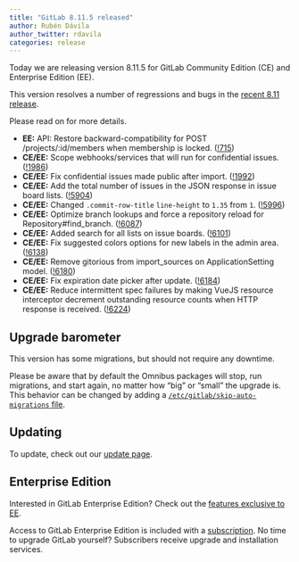 ```yaml
---
title: "GitLab 8.11.5 released"
author: Rubén Dávila
author_twitter: rdavila
categories: release
---
```



Today we are releasing version 8.11.5 for GitLab Community Edition (CE) and
Enterprise Edition (EE).

This version resolves a number of regressions and bugs in the [recent 8.11
release](/2016/08/22/gitlab-8-11-released).

Please read on for more details.

<!-- more -->

- **EE:** API: Restore backward-compatibility for POST /projects/:id/members when membership is locked. ([!715])
- **CE/EE:** Scope webhooks/services that will run for confidential issues. ([!1986])
- **CE/EE:** Fix confidential issues made public after import. ([!1992])
- **CE/EE:** Add the total number of issues in the JSON response in issue board lists. ([!5904])
- **CE/EE:** Changed `.commit-row-title` `line-height` to `1.35` from `1`. ([!5996])
- **CE/EE:** Optimize branch lookups and force a repository reload for Repository#find_branch. ([!6087])
- **CE/EE:** Added search for all lists on issue boards. ([!6101])
- **CE/EE:** Fix suggested colors options for new labels in the admin area. ([!6138])
- **CE/EE:** Remove gitorious from import_sources on ApplicationSetting model. ([!6180])
- **CE/EE:** Fix expiration date picker after update. ([!6184])
- **CE/EE:** Reduce intermittent spec failures by making VueJS resource interceptor decrement outstanding resource counts when HTTP response is received. ([!6224])

[!1986]: https://dev.gitlab.org/gitlab/gitlabhq/merge_requests/1986
[!1992]: https://dev.gitlab.org/gitlab/gitlabhq/merge_requests/1992

[!5904]: https://gitlab.com/gitlab-org/gitlab-ce/merge_requests/5904
[!5996]: https://gitlab.com/gitlab-org/gitlab-ce/merge_requests/5996
[!6101]: https://gitlab.com/gitlab-org/gitlab-ce/merge_requests/6101
[!6087]: https://gitlab.com/gitlab-org/gitlab-ce/merge_requests/6087
[!6138]: https://gitlab.com/gitlab-org/gitlab-ce/merge_requests/6138
[!6180]: https://gitlab.com/gitlab-org/gitlab-ce/merge_requests/6180
[!6184]: https://gitlab.com/gitlab-org/gitlab-ce/merge_requests/6184
[!6224]: https://gitlab.com/gitlab-org/gitlab-ce/merge_requests/6224

[!715]: https://gitlab.com/gitlab-org/gitlab-ee/merge_requests/715

## Upgrade barometer

This version has some migrations, but should not require any downtime.

Please be aware that by default the Omnibus packages will stop, run migrations,
and start again, no matter how “big” or “small” the upgrade is. This behavior
can be changed by adding a [`/etc/gitlab/skip-auto-migrations`
file](http://doc.gitlab.com/omnibus/update/README.html).

## Updating

To update, check out our [update page](https://about.gitlab.com/update/).

## Enterprise Edition

Interested in GitLab Enterprise Edition? Check out the [features exclusive to
EE](https://about.gitlab.com/features/#enterprise).

Access to GitLab Enterprise Edition is included with a [subscription](https://about.gitlab.com/pricing/).
No time to upgrade GitLab yourself? Subscribers receive upgrade and installation
services.
